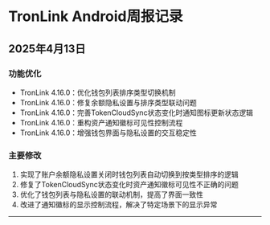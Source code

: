 # TronLink Android周报记录

## 2025年4月13日

### 功能优化

- TronLink 4.16.0：优化钱包列表排序类型切换机制  
- TronLink 4.16.0：修复余额隐私设置与排序类型联动问题  
- TronLink 4.16.0：完善TokenCloudSync状态变化时通知图标更新状态逻辑  
- TronLink 4.16.0：重构资产通知徽标可见性控制流程  
- TronLink 4.16.0：增强钱包界面与隐私设置的交互稳定性

### 主要修改

1. 实现了账户余额隐私设置关闭时钱包列表自动切换到按类型排序的逻辑
2. 修复了TokenCloudSync状态变化时资产通知徽标可见性不正确的问题
3. 优化了钱包列表与隐私设置的联动机制，提高了界面一致性
4. 改进了通知徽标的显示控制流程，解决了特定场景下的显示异常

---
<!-- 在此处添加新的周报记录 --> 
